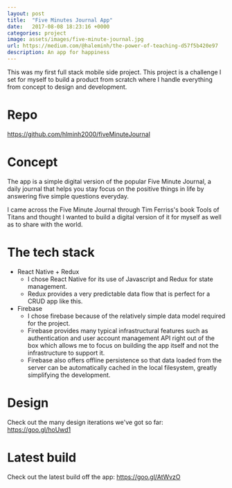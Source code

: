 ```yaml
---
layout: post
title:  "Five Minutes Journal App"
date:   2017-08-08 18:23:16 +0000
categories: project
image: assets/images/five-minute-journal.jpg
url: https://medium.com/@haleminh/the-power-of-teaching-d57f5b420e97
description: An app for happiness
---
```


This was my first full stack mobile side project. This project is a challenge I set for myself to build a product from scratch where I handle everything from concept to design and development.

# Repo
https://github.com/hlminh2000/fiveMinuteJournal

# Concept
The app is a simple digital version of the popular Five Minute Journal, a daily journal that helps you stay focus on the positive things in life by answering five simple questions everyday.

I came across the Five Minute Journal through Tim Ferriss's book Tools of Titans and thought I wanted to build a digital version of it for myself as well as to share with the world.

# The tech stack
- React Native + Redux
  - I chose React Native for its use of Javascript and Redux for state management.
  - Redux provides a very predictable data flow that is perfect for a CRUD app like this.
- Firebase
  - I chose firebase because of the relatively simple data model required for the project.
  - Firebase provides many typical infrastructural features such as authentication and user account management API right out of the box which allows me to focus on building the app itself and not the infrastructure to support it.
  - Firebase also offers offline persistence so that data loaded from the server can be automatically cached in the local filesystem, greatly simplifying the development.

# Design
Check out the many design iterations we've got so far: https://goo.gl/hoUwd1

# Latest build
Check out the latest build off the app: https://goo.gl/AtWvzO

<!--# Preview Screenshots-->
<!--Here are a few screenshots of the actual app currently:-->

<!--![alt text](https://github.com/hlminh2000/fiveMinuteJournal/raw/master/screenshots/Screenshot_20170501-201112.png, "screeshot") -->
<!--![alt text](https://github.com/hlminh2000/fiveMinuteJournal/raw/master/screenshots/Screenshot_20170501-201033.png, "screeshot")-->
<!--![alt text](https://github.com/hlminh2000/fiveMinuteJournal/raw/master/screenshots/Screenshot_20170501-200449.png, "screeshot")-->
<!--![alt text](https://github.com/hlminh2000/fiveMinuteJournal/raw/master/screenshots/Screenshot_20170501-200454.png, "screeshot") -->
<!--![alt text](https://github.com/hlminh2000/fiveMinuteJournal/raw/master/screenshots/Screenshot_20170501-200950.png, "screeshot") -->

